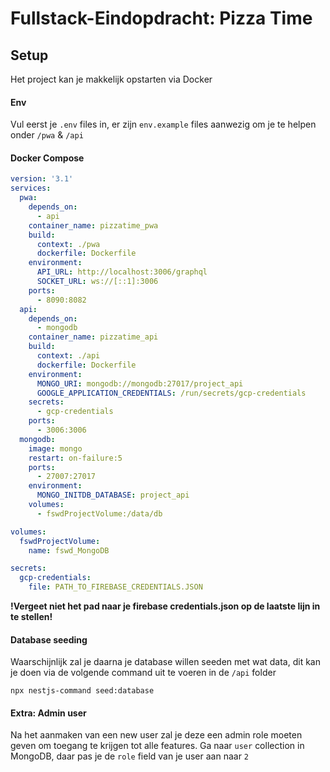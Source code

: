 # Fullstack-Eindopdracht: Pizza Time

## Setup
Het project kan je makkelijk opstarten via Docker
#### Env
Vul eerst je `.env` files in, er zijn `env.example` files aanwezig om je te helpen onder `/pwa` & `/api`

#### Docker Compose
```yml
version: '3.1'
services:
  pwa:
    depends_on:
      - api
    container_name: pizzatime_pwa
    build: 
      context: ./pwa
      dockerfile: Dockerfile
    environment:
      API_URL: http://localhost:3006/graphql
      SOCKET_URL: ws://[::1]:3006
    ports:
      - 8090:8082
  api:
    depends_on:
      - mongodb
    container_name: pizzatime_api
    build: 
      context: ./api
      dockerfile: Dockerfile
    environment:
      MONGO_URI: mongodb://mongodb:27017/project_api
      GOOGLE_APPLICATION_CREDENTIALS: /run/secrets/gcp-credentials
    secrets:
      - gcp-credentials
    ports:
      - 3006:3006
  mongodb:
    image: mongo
    restart: on-failure:5
    ports:
      - 27007:27017
    environment:
      MONGO_INITDB_DATABASE: project_api
    volumes:
      - fswdProjectVolume:/data/db

volumes:
  fswdProjectVolume:
    name: fswd_MongoDB

secrets:
  gcp-credentials:
    file: PATH_TO_FIREBASE_CREDENTIALS.JSON
```
**!Vergeet niet het pad naar je firebase credentials.json op de laatste lijn in te stellen!**

#### Database seeding
Waarschijnlijk zal je daarna je database willen seeden met wat data, dit kan je doen via de volgende command uit te voeren in de `/api` folder
```
npx nestjs-command seed:database
```

#### Extra: Admin user
Na het aanmaken van een new user zal je deze een admin role moeten geven om toegang te krijgen tot alle features.
Ga naar `user` collection in MongoDB, daar pas je de `role` field van je user aan naar `2`
